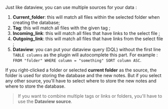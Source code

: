 Just like dataview, you can use multiple sources for your data :

1. **Current_folder**: this will match all files within the selected folder when creating the database;
2. **Tag**: this will match all files with the given tag ;
3. **Incoming_link**: this will match all files that have links to the select file ;
4. **Outgoing_link**: this will match all files that have links from the select file ;
5. **Dataview**: you can put your dataview query (DQL) without the first line `TABLE columns` as the plugin will autocomplete this part. For example : `FROM "folder" WHERE column = "something" SORT column ASC`.

If you right-clicked a folder or selected **current folder** as the source, the folder is used for storing the database and the new notes. But if you select any other source, you'll have to select where to store the new notes and where to store the database.

> If you want to combine multiple tags or links or folders, you'll have to use the **Dataview source**.
